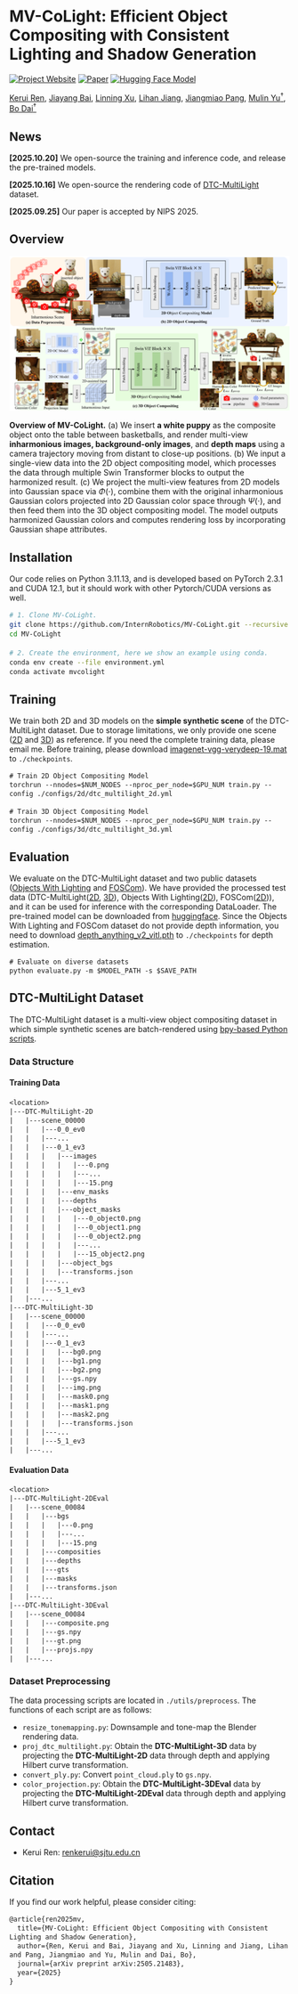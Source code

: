 # MV-CoLight: Efficient Object Compositing with Consistent Lighting and Shadow Generation

[![Project Website](https://img.shields.io/badge/MVCoLight-Website-4CAF50?logo=googlechrome&logoColor=white)](https://city-super.github.io/mvcolight/)
[![Paper](https://img.shields.io/badge/arXiv-Paper-b31b1b?logo=arxiv&logoColor=b31b1b)](https://arxiv.org/abs/2505.21483)
[![Hugging Face Model](https://img.shields.io/badge/%F0%9F%A4%97%20Hugging%20Face-Model-blue)](https://huggingface.co/cskrren/MV-CoLight)


[Kerui Ren](https://scholar.google.com.hk/citations?hl=zh-CN&user=5kW5apkAAAAJ&view_op=list_works&sortby=pubdate), [Jiayang Bai](https://scholar.google.com/citations?user=VmPQ6akAAAAJ&hl=zh-CN), [Linning Xu](https://eveneveno.github.io/lnxu),
[Lihan Jiang](https://jianglh-whu.github.io/), [Jiangmiao Pang](https://oceanpang.github.io/), [Mulin Yu<sup>†</sup>](https://scholar.google.com/citations?user=w0Od3hQAAAAJ), [Bo Dai<sup>†</sup>](https://daibo.info/) <br />

## News
**[2025.10.20]** We open-source the training and inference code, and release the pre-trained models.

**[2025.10.16]** We open-source the rendering code of [DTC-MultiLight](https://github.com/cskrren/DTC-MultiLight) dataset.

**[2025.09.25]** Our paper is accepted by NIPS 2025.

## Overview
![pipeline](assets/pipeline.png)

**Overview of MV-CoLight.** (a) We insert **a white puppy** as the composite object onto the table between basketballs, and render multi-view **inharmonious images, background-only images**, and **depth maps** using a camera trajectory moving from distant to close-up positions. (b) We input a single-view data into the 2D object compositing model, which processes the data through multiple Swin Transformer blocks to output the harmonized result. (c) We project the multi-view features from 2D models into Gaussian space via $\Phi(\cdot)$, combine them with the original inharmonious Gaussian colors projected into 2D Gaussian color space through $\Psi(\cdot)$, and then feed them into the 3D object compositing model. The model outputs harmonized Gaussian colors and computes rendering loss by incorporating Gaussian shape attributes.

## Installation
Our code relies on Python 3.11.13, and is developed based on PyTorch 2.3.1 and CUDA 12.1, but it should work with other Pytorch/CUDA versions as well.

```bash
# 1. Clone MV-CoLight.
git clone https://github.com/InternRobotics/MV-CoLight.git --recursive
cd MV-CoLight

# 2. Create the environment, here we show an example using conda.
conda env create --file environment.yml
conda activate mvcolight
```

## Training

We train both 2D and 3D models on the **simple synthetic scene** of the DTC-MultiLight dataset. Due to storage limitations, we only provide one scene ([2D](https://drive.google.com/file/d/1c9YyhzUcDBKdJtXKkexjnNbrV0Hhylq9/view?usp=drive_link) and [3D](https://drive.google.com/file/d/1DC39wP9YW8r9YQCAyDZy_CqatQ2NcfSJ/view?usp=drive_link)) as reference. If you need the complete training data, please email me.
Before training, please download [imagenet-vgg-verydeep-19.mat](https://drive.google.com/file/d/1ESHUask5Hzhih1_XnXGV2xZz-ojoe013/view?usp=drive_link) to `./checkpoints`.

```
# Train 2D Object Compositing Model
torchrun --nnodes=$NUM_NODES --nproc_per_node=$GPU_NUM train.py --config ./configs/2d/dtc_multilight_2d.yml

# Train 3D Object Compositing Model
torchrun --nnodes=$NUM_NODES --nproc_per_node=$GPU_NUM train.py --config ./configs/3d/dtc_multilight_3d.yml
```

## Evaluation

We evaluate on the DTC-MultiLight dataset and two public datasets ([Objects With Lighting](https://arxiv.org/abs/2401.09126) and [FOSCom](https://arxiv.org/pdf/2308.10040)). We have provided the processed test data (DTC-MultiLight([2D](https://drive.google.com/file/d/1pnS7ZFTWwLavwDp4ZCVvJriQvetOtBmk/view?usp=drive_link), [3D](https://drive.google.com/file/d/1xVeBLFbhVgf_bA2C0kOUt-d9AM49nWqV/view?usp=drive_link)), Objects With Lighting([2D](https://drive.google.com/file/d/14riQpJp1DEkg5ANhEI9WbXtCIk33YdM_/view?usp=sharing)), FOSCom([2D](https://drive.google.com/file/d/1oaZ8DmiOEWpm44hj-PcmNG0b8BNjsQNl/view?usp=drive_link))), and it can be used for inference with the corresponding DataLoader. The pre-trained model can be downloaded from [huggingface](https://huggingface.co/cskrren/MV-CoLight).
Since the Objects With Lighting and FOSCom dataset do not provide depth information, you need to download [depth_anything_v2_vitl.pth](https://huggingface.co/depth-anything/Depth-Any) to `./checkpoints` for depth estimation. 
```
# Evaluate on diverse datasets
python evaluate.py -m $MODEL_PATH -s $SAVE_PATH 
```

## DTC-MultiLight Dataset

The DTC-MultiLight dataset is a multi-view object compositing dataset in which simple synthetic scenes are batch-rendered using [bpy-based Python scripts](https://github.com/cskrren/DTC-MultiLight).

### Data Structure

#### Training Data

```
<location>
|---DTC-MultiLight-2D
|   |---scene_00000
|   |   |---0_0_ev0
|   |   |---...
|   |   |---0_1_ev3
|   |   |   |---images
|   |   |   |   |---0.png
|   |   |   |   |---...
|   |   |   |   |---15.png
|   |   |   |---env_masks
|   |   |   |---depths
|   |   |   |---object_masks
|   |   |   |   |---0_object0.png
|   |   |   |   |---0_object1.png
|   |   |   |   |---0_object2.png
|   |   |   |   |---...
|   |   |   |   |---15_object2.png
|   |   |   |---object_bgs
|   |   |   |---transforms.json
|   |   |---...
|   |   |---5_1_ev3
|   |---...
|---DTC-MultiLight-3D
|   |---scene_00000
|   |   |---0_0_ev0
|   |   |---...
|   |   |---0_1_ev3
|   |   |   |---bg0.png
|   |   |   |---bg1.png
|   |   |   |---bg2.png
|   |   |   |---gs.npy
|   |   |   |---img.png
|   |   |   |---mask0.png
|   |   |   |---mask1.png
|   |   |   |---mask2.png
|   |   |   |---transforms.json
|   |   |---...
|   |   |---5_1_ev3
|   |---...
```

#### Evaluation Data

```
<location>
|---DTC-MultiLight-2DEval
|   |---scene_00084
|   |   |---bgs
|   |   |   |---0.png
|   |   |   |---...
|   |   |   |---15.png
|   |   |---composities
|   |   |---depths
|   |   |---gts
|   |   |---masks
|   |   |---transforms.json
|   |---...
|---DTC-MultiLight-3DEval
|   |---scene_00084
|   |   |---composite.png
|   |   |---gs.npy
|   |   |---gt.png
|   |   |---projs.npy
|   |---...
```

### Dataset Preprocessing

The data processing scripts are located in `./utils/preprocess`. The functions of each script are as follows:

- `resize_tonemapping.py`: Downsample and tone-map the Blender rendering data.
- `proj_dtc_multilight.py`: Obtain the **DTC-MultiLight-3D** data by projecting the **DTC-MultiLight-2D** data through depth and applying Hilbert curve transformation.
- `convert_ply.py`: Convert `point_cloud.ply` to `gs.npy`.
- `color_projection.py`: Obtain the **DTC-MultiLight-3DEval** data by projecting the **DTC-MultiLight-2DEval** data through depth and applying Hilbert curve transformation.

## Contact
- Kerui Ren: renkerui@sjtu.edu.cn

## Citation

If you find our work helpful, please consider citing:

```
@article{ren2025mv,
  title={MV-CoLight: Efficient Object Compositing with Consistent Lighting and Shadow Generation},
  author={Ren, Kerui and Bai, Jiayang and Xu, Linning and Jiang, Lihan and Pang, Jiangmiao and Yu, Mulin and Dai, Bo},
  journal={arXiv preprint arXiv:2505.21483},
  year={2025}
}
```
